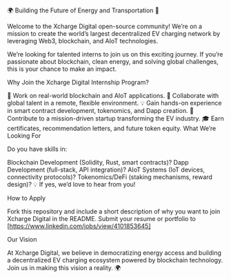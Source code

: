 🌍 Building the Future of Energy and Transportation 🚀

Welcome to the Xcharge Digital open-source community! We’re on a mission to create the world’s largest decentralized EV charging network by leveraging Web3, blockchain, and AIoT technologies.

We’re looking for talented interns to join us on this exciting journey. If you’re passionate about blockchain, clean energy, and solving global challenges, this is your chance to make an impact.

Why Join the Xcharge Digital Internship Program?

🚀 Work on real-world blockchain and AIoT applications.
🌟 Collaborate with global talent in a remote, flexible environment.
💡 Gain hands-on experience in smart contract development, tokenomics, and Dapp creation.
🌱 Contribute to a mission-driven startup transforming the EV industry.
🎓 Earn certificates, recommendation letters, and future token equity.
What We’re Looking For

Do you have skills in:

Blockchain Development (Solidity, Rust, smart contracts)?
Dapp Development (full-stack, API integration)?
AIoT Systems (IoT devices, connectivity protocols)?
Tokenomics/DeFi (staking mechanisms, reward design)?
💡 If yes, we’d love to hear from you!

How to Apply

Fork this repository and include a short description of why you want to join Xcharge Digital in the README.
Submit your resume or portfolio to [https://www.linkedin.com/jobs/view/4101853645]

Our Vision

At Xcharge Digital, we believe in democratizing energy access and building a decentralized EV charging ecosystem powered by blockchain technology. Join us in making this vision a reality. 🌍
